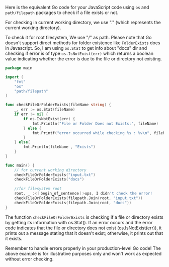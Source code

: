 Here is the equivalent Go code for your JavaScript code using `os` and `path/filepath` packages to check if a file exists or not. 

For checking in current working directory, we use "." (which represents the current working directory). 

To check it for root filesystem, We use "/" as path. Please note that Go doesn't support direct methods for folder existence like `FolderExists` does in Javascript. So, I am using `os.Stat` to get info about "docs" dir and checking if error is of type `os.IsNotExist(err)` which returns a boolean value indicating whether the error is due to the file or directory not existing.

```go
package main

import (
    "fmt"
    "os"
	"path/filepath"
)

func checkFileOrFolderExists(fileName string) {
	_, err := os.Stat(fileName) 
	if err != nil {
        if os.IsNotExist(err) {
            fmt.Println("File or Folder Does not Exists:", fileName)            
        } else {
			fmt.Printf("error occurred while checking %s : %v\n", fileName, err) 
		}
    } else{
        fmt.Println(fileName , "Exists")        
    }
}

func main() {
	// for current working directory
	checkFileOrFolderExists("input.txt")
	checkFileOrFolderExists("docs")
    
	//for filesystem root
	root, _ :<｜begin▁of▁sentence｜>ups, I didn't check the error!  
	checkFileOrFolderExists(filepath.Join(root, "input.txt"))
	checkFileOrFolderExists(filepath.Join(root, "docs"))
}
``` 
The function `checkFileOrFolderExists` is checking if a file or directory exists by getting its information with os.Stat(). If an error occurs and the error code indicates that the file or directory does not exist (os.IsNotExist(err)), it prints out a message stating that it doesn't exist; otherwise, it prints out that it exists.

Remember to handle errors properly in your production-level Go code! The above example is for illustrative purposes only and won't work as expected without error checking.

